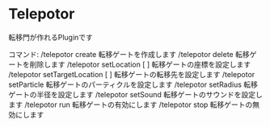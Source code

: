 # Telepotor
転移門が作れるPluginです

コマンド:
  /telepotor create <id> 転移ゲートを作成します
  /telepotor delete <id> 転移ゲートを削除します
  /telepotor setLocation <id> [<world> <x> <y> <z> <yaw> <pitch>] 転移ゲートの座標を設定します
  /telepotor setTargetLocation <id> [<world> <x> <y> <z> <yaw> <pitch>] 転移ゲートの転移先を設定します
  /telepotor setParticle <id> <particle> 転移ゲートのパーティクルを設定します
  /telepotor setRadius <id> <radius> 転移ゲートの半径を設定します
  /telepotor setSound <id> <sound> 転移ゲートのサウンドを設定します
  /telepotor run <id> 転移ゲートの有効にします
  /telepotor stop <id> 転移ゲートの無効にします
 
